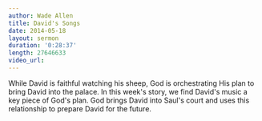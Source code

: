 ```yaml
---
author: Wade Allen
title: David's Songs
date: 2014-05-18
layout: sermon
duration: '0:28:37'
length: 27646633
video_url:
---
```


While David is faithful watching his sheep, God is orchestrating His plan to bring David into the palace. In this week's story, we find David's music a key piece of God's plan. God brings David into Saul's court and uses this relationship to prepare David for the future.
